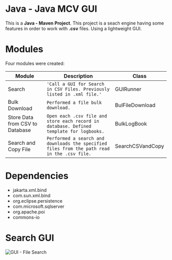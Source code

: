 # Java - Java MCV GUI

This is a **Java - Maven Project**.
This project is a seach engine having some features in order to work with **.csv** files. Using a lightweight GUI.

# Modules
Four modules were created:

|Module                |Description                          |Class                        |
|----------------|-------------------------------|-----------------------------|
|Search|`'Call a GUI for Search in CSV Files. Previously listed in .xml file.'`            |GUIRunner            |
|Bulk Download          |`Performed a file bulk download.`            |BulFileDownload            |
|Store Data from CSV to Database          |`Open each .csv file and store each record in database. Defined template for logbooks.`|BulkLogBook|
|Search and Copy File          |`Performed a search and downloads the specified files from the path read in the .csv file.`|SearchCSVandCopy|

# Dependencies
- jakarta.xml.bind
- com.sun.xml.bind
- org.eclipse.persistence
- com.microsoft.sqlserver
- org.apache.poi
- commons-io

# Search GUI
![GUI - File Search](https://i.imgur.com/z9ox8ma.png)

